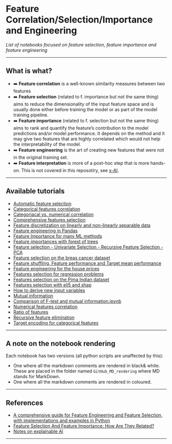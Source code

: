 # Feature Correlation/Selection/Importance and Engineering
*List of notebooks focused on feature selection, feature importance and feature engineering*
***

## What is what?
- ➡️ **Feature correlation** is a well-known similarity measures between two features
- ➡️ **Feature selection** (related to f. importance but not the same thing) aims to reduce the dimensionality of the input feature space and is usually done either before training the model or as part of the model training pipeline.
- ➡️ **Feature importance** (related to f. selection but not the same thing) aims to rank and quantify the feature’s contribution to the model predictions and/or model performance. It depends on the method and it may give two features that are highly correlated which would not help the interpretability of the model.
- ➡️ **Feature engineering** is the art of creating new features that were not in the original training set.
- ➡️ **Feature interpretation** is more of a post-hoc step that is more hands-on. This is  not covered in this reposotiry, see [x-AI](https://github.com/kyaiooiayk/Explainable-AI-xAI-Notes).
***

## Available tutorials
- [Automatic feature selection](https://github.com/kyaiooiayk/Feature-Correlation-Selection-Importance-Engineering-Notes/blob/main/tutorials/Automatic%20feature%20selection.ipynb)
- [Categorical features correlation](https://github.com/kyaiooiayk/Feature-Correlation-Selection-Importance-Engineering-Notes/blob/main/tutorials/Categorical%20features%20correlations.ipynb)
- [Categoriacal vs. numerical correlation](https://github.com/kyaiooiayk/Feature-Correlation-Selection-Importance-Engineering-Notes/blob/main/tutorials/Catergorialca%20vs.%20numerical%20correlations.ipynb)
- [Comprehensive features selection](https://github.com/kyaiooiayk/Feature-Correlation-Selection-Importance-Engineering-Notes/blob/main/tutorials/Comprehensive%20features%20selection.ipynb)
- [Feature discretization on linearly and non-linearly separable data](https://github.com/kyaiooiayk/Feature-Correlation-Selection-Importance-Engineering-Notes/blob/main/tutorials/Feature%20discretization%20on%20linearly%20and%20non-linearly%20separable%20data.ipynb)
- [Feature engineering in Pandas](https://github.com/kyaiooiayk/Feature-Correlation-Selection-Importance-Engineering-Notes/blob/main/tutorials/Feature%20engineering%20in%20Pandas.ipynb)
- [Feature Importance for many ML methods](https://github.com/kyaiooiayk/Feature-Correlation-Selection-Importance-Engineering-Notes/blob/main/tutorials/Feature%20Importance%20for%20many%20ML%20methods.ipynb)
- [Feature importances with forest of trees](https://github.com/kyaiooiayk/Feature-Correlation-Selection-Importance-Engineering-Notes/blob/main/tutorials/Feature%20importances%20with%20forest%20of%20trees.ipynb)
- [Feature selection - Univariate Selection - Recursive Feature Selection - PCA](https://github.com/kyaiooiayk/Feature-Correlation-Selection-Importance-Engineering-Notes/blob/main/tutorials/Feature%20selection%20-%20Univariate%20Selection%20-%20Recursive%20Feature%20Selection%20%20-%20PCA.ipynb)
- [Feature selection on the breas cancer dataset](https://github.com/kyaiooiayk/Feature-Correlation-Selection-Importance-Engineering-Notes/blob/main/tutorials/Feature%20selection%20on%20the%20breas%20cancer%20dataset.ipynb)
- [Feature shuffling, Feature performance and Target mean performance](https://github.com/kyaiooiayk/Feature-Correlation-Selection-Importance-Engineering-Notes/blob/main/tutorials/Feature%20shuffling%2C%20Feature%20performance%20and%20Target%20mean%20performance.ipynb)
- [Feature engineering for the house prices](https://github.com/kyaiooiayk/Feature-Correlation-Selection-Importance-Engineering-Notes/blob/main/tutorials/Feature%20engineering%20for%20the%20house%20prices.ipynb)
- [Features selection for regression problems](https://github.com/kyaiooiayk/Feature-Correlation-Selection-Importance-Engineering-Notes/blob/main/tutorials/Features%20selection%20for%20regression%20problems.ipynb)
- [Features selection on the Pima Indian dataset](https://github.com/kyaiooiayk/Feature-Correlation-Selection-Importance-Engineering-Notes/blob/main/tutorials/Features%20selection%20on%20the%20Pima%20Indian%20dataset.ipynb)
- [Features selection with eli5 and shap](https://github.com/kyaiooiayk/Feature-Correlation-Selection-Importance-Engineering-Notes/blob/main/tutorials/Features%20selection%20with%20eli5%20and%20shap.ipynb)
- [How to derive new input variables](https://github.com/kyaiooiayk/Feature-Correlation-Selection-Importance-Engineering-Notes/blob/main/tutorials/How%20to%20derive%20new%20input%20variables.ipynb)
- [Mutual information](https://github.com/kyaiooiayk/Feature-Correlation-Selection-Importance-Engineering-Notes/blob/main/tutorials/Mutual%20information.ipynb)
- [Comparison of F-test and mutual information.ipynb](https://github.com/kyaiooiayk/Feature-Correlation-Selection-Importance-Engineering-Notes/blob/main/tutorials/Comparison%20of%20F-test%20and%20mutual%20information.ipynb)
- [Numerical features correlation](https://github.com/kyaiooiayk/Feature-Correlation-Selection-Importance-Engineering-Notes/blob/main/tutorials/Numerical%20features%20correlation.ipynb)
- [Ratio of features](https://github.com/kyaiooiayk/Feature-Correlation-Selection-Importance-Engineering-Notes/blob/main/tutorials/Ratio%20of%20features.ipynb)
- [Recursive feature elimination](https://github.com/kyaiooiayk/Feature-Correlation-Selection-Importance-Engineering-Notes/blob/main/tutorials/Recursive%20feature%20elimination.ipynb)
- [Target encoding for categorical features](https://github.com/kyaiooiayk/Feature-Correlation-Selection-Importance-Engineering-Notes/blob/main/tutorials/Target%20encoding%20for%20categorical%20features.ipynb)
***

## A note on the notebook rendering
Each notebook has two versions (all python scripts are unaffected by this):
- One where all the markdown comments are rendered in black& white. These are placed in the folder named `GitHub_MD_rendering` where MD stands for MarkDown.
- One where all the markdown comments are rendered in coloured.
*** 

## References
- [A comprehensive guide for Feature Engineering and Feature Selection, with implementations and examples in Python](https://github.com/Yimeng-Zhang/feature-engineering-and-feature-selection)
- [Feature Selection And Feature Importance: How Are They Related?](https://mindfulmodeler.substack.com/p/feature-selection-or-feature-importance?utm_source=substack&utm_medium=email)
- [Notes on explainable AI](https://drive.google.com/drive/u/1/folders/1YTvctHR28vG2zBrSPpq5I1JcbV--FS6v)
***
